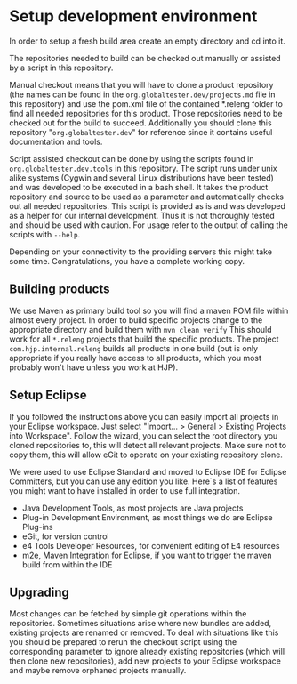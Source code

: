 Setup development environment
=============================
In order to setup a fresh build area create an empty directory and cd into it.

The repositories needed to build can be checked out manually or assisted by a script in this repository. 

Manual checkout means that you will have to clone a product repository (the names can be found in the `org.globaltester.dev/projects.md` file in this repository) and use the pom.xml file of the contained *.releng folder to find all needed repositories for this product. Those repositories need to be checked out for the build to succeed. Additionally you should clone this repository "`org.globaltester.dev`" for reference since it contains useful documentation and tools. 

Script assisted checkout can be done by using the scripts found in `org.globaltester.dev.tools` in this repository. The script runs under unix alike systems (Cygwin and several Linux distributions have been tested) and was developed to be executed in a bash shell. It takes the product repository and source to be used as a parameter and automatically checks out all needed repositories. This script is provided as is and was developed as a helper for our internal development. Thus it is not thoroughly tested and should be used with caution. For usage refer to the output of calling the scripts with `--help`.

Depending on your connectivity to the providing servers this might take some time.
Congratulations, you have a complete working copy.

Building products
-----------------
We use Maven as primary build tool so you will find a maven POM file within almost every project.
In order to build specific projects change to the appropriate directory and build them with
`mvn clean verify`
This should work for all `*.releng` projects that build the specific products. The project `com.hjp.internal.releng` builds all products in one build (but is only appropriate if you really have access to all products, which you most probably won't have unless you work at HJP).

Setup Eclipse
-------------
If you followed the instructions above you can easily import all projects in your Eclipse workspace. Just select "Import... > General > Existing Projects into Workspace". Follow the wizard, you can select the root directory you cloned repositories to, this will detect all relevant projects. Make sure not to copy them, this will allow eGit to operate on your existing repository clone.

We were used to use Eclipse Standard and moved to Eclipse IDE for Eclipse Committers, but you can use any edition you like. Here`s a list of features you might want to have installed in order to use full integration.
- Java Development Tools, as most projects are Java projects
- Plug-in Development Environment, as most things we do are Eclipse Plug-ins
- eGit, for version control
- e4 Tools Developer Resources, for convenient editing of E4 resources
- m2e, Maven Integration for Eclipse, if you want to trigger the maven build from within the IDE

Upgrading
---------
Most changes can be fetched by simple git operations within the repositories.
Sometimes situations arise where new bundles are added, existing projects are renamed or removed. To deal with situations like this you should be prepared to rerun the checkout script using the corresponding parameter to ignore already existing repositories (which will then clone new repositories), add new projects to your Eclipse workspace and maybe remove orphaned projects manually.

